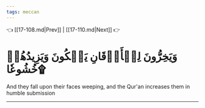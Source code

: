 ```yaml
---
tags: meccan
---
```


👈 [[17-108.md|Prev]] | [[17-110.md|Next]] 👉

# وَيَخِرُّونَ لِلۡأَذۡقَانِ يَبۡكُونَ وَيَزِيدُهُمۡ خُشُوعٗا۩

And they fall upon their faces weeping, and the Qur'an increases them in humble submission

---

